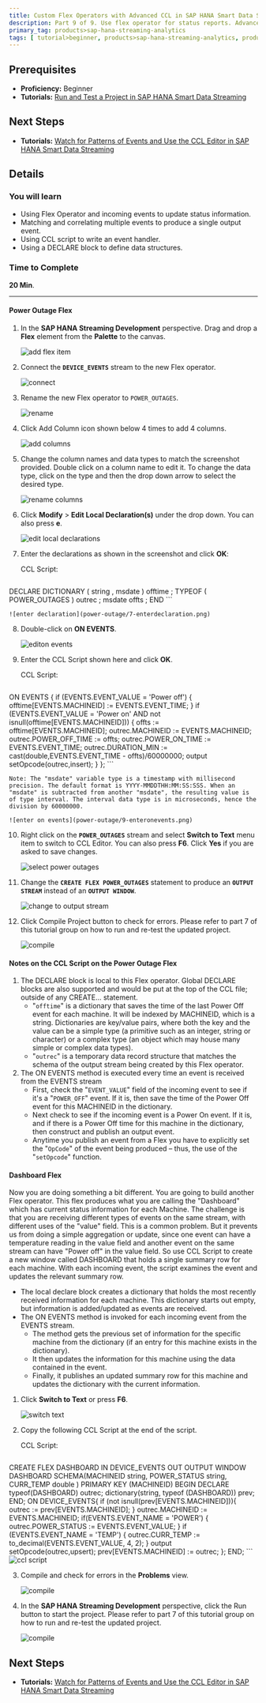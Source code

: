 ```yaml
---
title: Custom Flex Operators with Advanced CCL in SAP HANA Smart Data Streaming
description: Part 9 of 9. Use flex operator for status reports. Advanced CCL techniques.
primary_tag: products>sap-hana-streaming-analytics
tags: [ tutorial>beginner, products>sap-hana-streaming-analytics, products>sap-hana-studio ]
---
```

## Prerequisites  
 - **Proficiency:** Beginner
 - **Tutorials:** [Run and Test a Project in SAP HANA Smart Data Streaming](https://www.sap.com/developer/tutorials/sds-part7-testing.html)

## Next Steps
 - **Tutorials:** [Watch for Patterns of Events and Use the CCL Editor in SAP HANA Smart Data Streaming](https://www.sap.com/developer/tutorials/sds-part8-patterns.html)

## Details
### You will learn  
 - Using Flex Operator and incoming events to update status information.
 - Matching and correlating multiple events to produce a single output event.
 - Using CCL script to write an event handler.
 - Using a DECLARE block to define data structures.

### Time to Complete
**20 Min**.

---

#### Power Outage Flex

1. In the **SAP HANA Streaming Development** perspective. Drag and drop a **Flex** element from the **Palette** to the canvas.

    ![add flex item](power-outage/1-addflexitem.png)

2. Connect the **`DEVICE_EVENTS`** stream to the new Flex operator.

    ![connect](power-outage/2-connect.png)

3. Rename the new Flex operator to `POWER_OUTAGES`.

    ![rename](power-outage/3-rename.png)

4. Click Add Column icon shown below 4 times to add 4 columns.

    ![add columns](power-outage/4-addcolumns.png)

5. Change the column names and data types to match the screenshot provided. Double click on a column name to edit it. To change the data type, click on the type and then the drop down arrow to select the desired type.

    ![rename columns](power-outage/5-renamecolumns.png)

6. Click **Modify** > **Edit Local Declaration(s)** under the drop down. You can also press **e**.

    ![edit local declarations](power-outage/6-editlocaldecleration.png)

7. Enter the declarations as shown in the screenshot and click **OK**:

    CCL Script:
    ```sql
  DECLARE
    DICTIONARY ( string , msdate ) offtime ;
    TYPEOF ( POWER_OUTAGES ) outrec ;
    msdate offts ;
  END
    ```

    ![enter declaration](power-outage/7-enterdeclaration.png)

8. Double-click on **ON EVENTS**.

    ![editon events](power-outage/8-editonevents.png)

9. Enter the CCL Script shown here and click **OK**.

    CCL Script:
    ```sql
  ON EVENTS {
    if (EVENTS.EVENT_VALUE = 'Power off') {
      offtime[EVENTS.MACHINEID] := EVENTS.EVENT_TIME;
    }
    if (EVENTS.EVENT_VALUE = 'Power on' AND not isnull(offtime[EVENTS.MACHINEID])) {
      offts := offtime[EVENTS.MACHINEID];
      outrec.MACHINEID := EVENTS.MACHINEID;
      outrec.POWER_OFF_TIME := offts;
      outrec.POWER_ON_TIME := EVENTS.EVENT_TIME;
      outrec.DURATION_MIN := cast(double,EVENTS.EVENT_TIME - offts)/60000000;
      output setOpcode(outrec,insert);
    }
  };
    ```

    Note: The "msdate" variable type is a timestamp with millisecond precision. The default format is YYYY-MMDDTHH:MM:SS:SSS. When an "msdate" is subtracted from another "msdate", the resulting value is of type interval. The interval data type is in microseconds, hence the division by 60000000.

    ![enter on events](power-outage/9-enteronevents.png)

10. Right click on the **`POWER_OUTAGES`** stream and select **Switch to Text** menu item to switch to CCL Editor. You can also press **F6**. Click **Yes** if you are asked to save changes.

    ![select power outages](power-outage/10-selectpoweroutages.png)

11. Change the **`CREATE FLEX POWER_OUTAGES`** statement to produce an **`OUTPUT STREAM`** instead of an **`OUTPUT WINDOW`**.

    ![change to output stream](power-outage/11-changetooutputstream.png)

12. Click Compile Project button to check for errors. Please refer to part 7 of this tutorial group on how to run and re-test the updated project.

    ![compile](power-outage/12-compile.png)

#### Notes on the CCL Script on the Power Outage Flex

1. The DECLARE block is local to this Flex operator. Global DECLARE blocks are also supported and would be put at the top of the CCL file; outside of any CREATE... statement.
    - "`offtime`" is a dictionary that saves the time of the last Power Off event for each machine. It will be indexed by MACHINEID, which is a string. Dictionaries are key/value pairs, where both the key and the value can be a simple type (a primitive such as an integer, string or character) or a complex type (an object which may house many simple or complex data types).
    - "`outrec`" is a temporary data record structure that matches the schema of the output stream being created by this Flex operator.
2. The ON EVENTS method is executed every time an event is received from the EVENTS stream
    - First, check the "`EVENT_VALUE`" field of the incoming event to see if it's a "`POWER_OFF`" event. If it is, then save the time of the Power Off event for this MACHINEID in the dictionary.
    - Next check to see if the incoming event is a Power On event. If it is, and if there is a Power Off time for this machine in the dictionary, then construct and publish an output event.
    - Anytime you publish an event from a Flex you have to explicitly set the "`OpCode`" of the event being produced – thus, the use of the "`setOpcode`" function.


#### Dashboard Flex

Now you are doing something a bit different. You are going to build another Flex operator. This flex produces what you are calling the "Dashboard" which has current status information for each Machine. The challenge is that you are receiving different types of events on the same stream, with different uses of the "value" field. This is a common problem. But it prevents us from doing a simple aggregation or update, since one event can have a temperature reading in the value field and another event on the same stream can have "Power off" in the value field. So use CCL Script to create a new window called DASHBOARD that holds a single summary row for each machine. With each incoming event, the script examines the event and updates the relevant summary row.
 - The local declare block creates a dictionary that holds the most recently received information for each machine. This dictionary starts out empty, but information is added/updated as events are received.
 - The ON EVENTS method is invoked for each incoming event from the EVENTS stream.
    - The method gets the previous set of information for the specific machine from the dictionary (if an entry for this machine exists in the dictionary).
    - It then updates the information for this machine using the data contained in the event.
    - Finally, it publishes an updated summary row for this machine and updates the dictionary with the current information.

1. Click **Switch to Text** or press **F6**.

    ![switch text](dashboard/1-switch-text.png)

2. Copy the following CCL Script at the end of the script.

    CCL Script:
    ```sql
  CREATE FLEX DASHBOARD
  IN DEVICE_EVENTS
  OUT OUTPUT WINDOW DASHBOARD
    SCHEMA(MACHINEID string, POWER_STATUS string, CURR_TEMP double )
    PRIMARY KEY (MACHINEID)
  BEGIN
    DECLARE
    typeof(DASHBOARD) outrec;
    dictionary(string, typeof (DASHBOARD)) prev;
  END;
  ON DEVICE_EVENTS{
    if (not isnull(prev[EVENTS.MACHINEID])){
      outrec := prev[EVENTS.MACHINEID];
    }
    outrec.MACHINEID := EVENTS.MACHINEID;
    if(EVENTS.EVENT_NAME = 'POWER') {
      outrec.POWER_STATUS := EVENTS.EVENT_VALUE;
    }
    if (EVENTS.EVENT_NAME = 'TEMP') {
      outrec.CURR_TEMP := to_decimal(EVENTS.EVENT_VALUE, 4, 2);
    }
    output setOpcode(outrec,upsert);
    prev[EVENTS.MACHINEID] := outrec;
  };
  END;
    ```
    ![ccl script](dashboard/2-ccl-script.png)

3. Compile and check for errors in the **Problems** view.

    ![compile](dashboard/3-compile.png)

4. In the **SAP HANA Streaming Development** perspective, click the Run button to start the project. Please refer to part 7 of this tutorial group on how to run and re-test the updated project.

    ![compile](dashboard/4-run.png)



## Next Steps
 - **Tutorials:** [Watch for Patterns of Events and Use the CCL Editor in SAP HANA Smart Data Streaming](https://www.sap.com/developer/tutorials/sds-part8-patterns.html)
